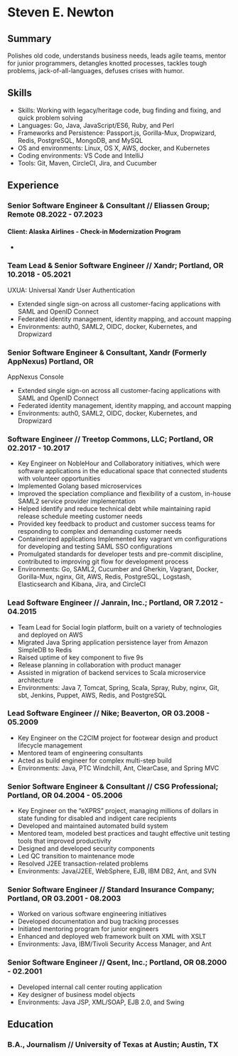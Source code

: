 # Steven E. Newton

## Summary

Polishes old code,
understands business needs,
leads agile teams,
mentor for junior programmers,
detangles knotted processes,
tackles tough problems,
jack-of-all-languages,
defuses crises with humor.

## Skills

- Skills: Working with legacy/heritage code, bug finding and fixing, and quick problem solving 
- Languages: Go, Java, JavaScript/ES6, Ruby, and Perl 
- Frameworks and Persistence: Passport.js, Gorilla-Mux, Dropwizard, Redis, PostgreSQL, MongoDB, and MySQL 
- OS and environments: Linux, OS X, AWS, docker, and Kubernetes 
- Coding environments: VS Code and IntelliJ
- Tools: Git, Maven, CircleCI, Jira, and Cucumber

## Experience

### Senior Software Engineer & Consultant // Eliassen Group; Remote 08.2022 - 07.2023
#### Client: Alaska Airlines - Check-in Modernization Program 

- 

### Team Lead & Senior Software Engineer // Xandr; Portland, OR 10.2018 - 05.2021

UXUA: Universal Xandr User Authentication 

- Extended single sign-on across all customer-facing applications with SAML and OpenID Connect
- Federated identity management, identity mapping, and account mapping 
- Environments: auth0, SAML2, OIDC, docker, Kubernetes, and Dropwizard 

### Senior Software Engineer & Consultant, Xandr (Formerly AppNexus) Portland, OR

AppNexus Console

- Extended single sign-on across all customer-facing applications with SAML and OpenID Connect
- Federated identity management, identity mapping, and account mapping 
- Environments: auth0, SAML2, OIDC, docker, Kubernetes, and Dropwizard

### Software Engineer // Treetop Commons, LLC; Portland, OR 02.2017 - 10.2017

- Key Engineer on NobleHour and Collaboratory initiatives, which were software applications in the educational space that connected students with volunteer opportunities
- Implemented Golang based microservices
- Improved the speciation compliance and flexibility of a custom, in-house SAML2 service provider implementation
- Helped identify and reduce technical debt while maintaining rapid release schedule meeting customer needs
- Provided key feedback to product and customer success teams for responding to complex and demanding customer needs
- Containerized applications Implemented key vagrant vm configurations for developing and testing SAML SSO configurations 
- Promulgated standards for developer tests and pre-commit discipline, contributed to improving git flow for development process 
- Environments: Go, SAML2, Cucumber and Gherkin, Vagrant, Docker, Gorilla-Mux, nginx, Git, AWS, Redis, PostgreSQL, Logstash, Elasticsearch and Kibana, Jira, and CircleCI 

### Lead Software Engineer // Janrain, Inc.; Portland, OR 7.2012 - 04.2015

- Team Lead for Social login platform, built on a variety of technologies and deployed on AWS
- Migrated Java Spring application persistence layer from Amazon SimpleDB to Redis 
- Raised uptime of key component to five 9s 
- Release planning in collaboration with product manager 
- Assisted in migration of backend services to Scala microservice architecture 
- Environments: Java 7, Tomcat, Spring, Scala, Spray, Ruby, nginx, Git, sbt, Jenkins, Puppet, AWS, Redis, and PostgreSQL 

### Lead Software Engineer // Nike; Beaverton, OR 03.2008 - 05.2009

- Key Engineer on the C2CIM project for footwear design and product lifecycle management
- Mentored team of engineering consultants
- Acted as build engineer for complex multi-step build
- Environments: Java, PTC Windchill, Ant, ClearCase, and Spring MVC 

### Senior Software Engineer & Consultant // CSG Professional; Portland, OR 04.2004 - 05.2006

- Key Engineer on the “eXPRS” project, managing millions of dollars in state funding for disabled and indigent care recipients
- Developed and maintained automated build system 
- Mentored team, modeled best practices and taught effective unit testing tools that improved productivity 
- Designed and developed security components
- Led QC transition to maintenance mode 
- Resolved J2EE transaction-related problems 
- Environments: Java/J2EE, WebSphere, EJB, IBM DB2, Ant, and SVN 

### Senior Software Engineer // Standard Insurance Company; Portland, OR 03.2001 - 08.2003

- Worked on various software engineering initiatives 
- Developed documentation and bug tracking processes
- Initiated mentoring program for junior engineers 
- Enhanced and deployed web framework built on XML with XSLT 
- Environments: Java, IBM/Tivoli Security Access Manager, and Ant 

### Senior Software Engineer // Qsent, Inc.; Portland, OR 08.2000 - 02.2001

- Developed internal call center routing application 
- Key designer of business model objects 
- Environments: Java JSP, XML/SOAP, EJB 2.0, and Swing 

## Education

### B.A., Journalism // University of Texas at Austin; Austin, TX 


